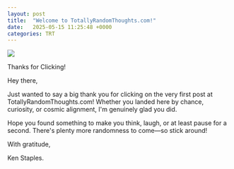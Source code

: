 ```yaml
---
layout: post
title:  "Welcome to TotallyRandomThoughts.com!"
date:   2025-05-15 11:25:48 +0000
categories: TRT
---
```

![][def]

Thanks for Clicking!

Hey there,

Just wanted to say a big thank you for clicking on the very first post at TotallyRandomThoughts.com! Whether you landed here by chance, curiosity, or cosmic alignment, I'm genuinely glad you did.

Hope you found something to make you think, laugh, or at least pause for a second. There's plenty more randomness to come—so stick around!

With gratitude,

Ken Staples. 



[def]: images/introphotologo.png
